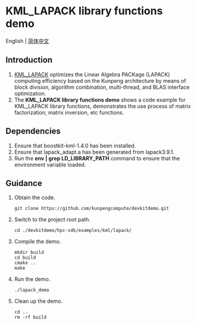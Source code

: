 # **KML_LAPACK library functions demo**

English | [简体中文](README.md)

## Introduction

1. [KML_LAPACK](https://www.hikunpeng.com/document/detail/en/kunpengaccel/math-lib/devg-kml/kunpengaccel_kml_16_0203.html)
   optimizes the Linear Algebra PACKage (LAPACK) computing efficiency based on the Kunpeng architecture by means of
   block division, algorithm combination, multi-thread, and BLAS interface optimization.
2. The **KML_LAPACK library functions demo** shows a code example for KML_LAPACK library functions, demonstrates the use process of matrix factorization, matrix inversion, etc functions.

## Dependencies

1. Ensure that boostkit-kml-1.4.0 has been installed.
2. Ensure that lapack_adapt.a has been generated from lapack3.9.1.
3. Run the **env | grep LD_LIBRARY_PATH** command to ensure that the environment variable loaded.

## Guidance

1. Obtain the code.

   ```shell
   git clone https://github.com/kunpengcompute/devkitdemo.git
   ```

2. Switch to the project root path.

   ```shell
   cd ./devkitdemo/hpc-sdk/examples/kml/lapack/
   ```

3. Compile the demo.

   ```shell
   mkdir build
   cd build
   cmake ..
   make
   ```

4. Run the demo.

   ```shell
   ./lapack_demo
   ```

5. Clean up the demo.

   ```shell
   cd ..
   rm -rf build
   ```